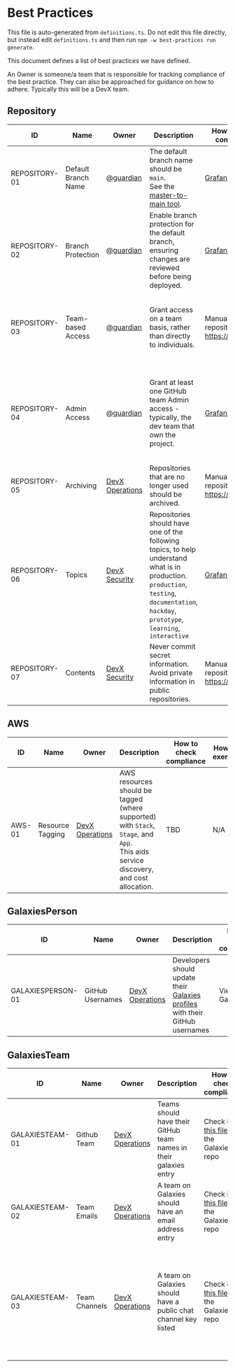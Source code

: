 

# Best Practices


This file is auto-generated from `definitions.ts`. Do not edit this file directly, but instead edit `definitions.ts` and then run `npm -w best-practices run generate`.

This document defines a list of best practices we have defined.

An Owner is someone/a team that is responsible for tracking compliance of the best practice. They can also be approached for guidance on how to adhere. Typically this will be a DevX team.

<!-- contentstart -->
## Repository
| ID            | Name                | Owner                                                                     | Description                                                                                                                                                                                 | How to check compliance                                              | How to exempt                                                                                                               |
| ------------- | ------------------- | ------------------------------------------------------------------------- | ------------------------------------------------------------------------------------------------------------------------------------------------------------------------------------------- | -------------------------------------------------------------------- | --------------------------------------------------------------------------------------------------------------------------- |
| REPOSITORY-01 | Default Branch Name | [@guardian](https://github.com/orgs/guardian/teams/all)                   | The default branch name should be `main`.<br>See the [master-to-main tool](https://github.com/guardian/master-to-main/blob/main/migrating.md).                                              | [Grafana](https://metrics.gutools.co.uk/d/2uaV8PiIz/repocop?orgId=1) | Archived repositories are exempt.                                                                                           |
| REPOSITORY-02 | Branch Protection   | [@guardian](https://github.com/orgs/guardian/teams/all)                   | Enable branch protection for the default branch, ensuring changes are reviewed before being deployed.                                                                                       | [Grafana](https://metrics.gutools.co.uk/d/2uaV8PiIz/repocop?orgId=1) | Archived repositories are exempt. Repositories without a production or documentation topic are exempt.                      |
| REPOSITORY-03 | Team-based Access   | [@guardian](https://github.com/orgs/guardian/teams/all)                   | Grant access on a team basis, rather than directly to individuals.                                                                                                                          | Manual. View the repository on https://github.com                    | Repositories with one of following topics are exempt: `hackday`, `learning`, `prototype`.                                   |
| REPOSITORY-04 | Admin Access        | [@guardian](https://github.com/orgs/guardian/teams/all)                   | Grant at least one GitHub team Admin access - typically, the dev team that own the project.                                                                                                 | [Grafana](https://metrics.gutools.co.uk/d/2uaV8PiIz/repocop?orgId=1) | Repositories with one of following topics are exempt: `hackday`, `learning`, `prototype`. Archived repositories are exempt. |
| REPOSITORY-05 | Archiving           | [DevX Operations](https://github.com/orgs/guardian/teams/devx-operations) | Repositories that are no longer used should be archived.                                                                                                                                    | Manual. View the repository on https://github.com                    | N/A                                                                                                                         |
| REPOSITORY-06 | Topics              | [DevX Security](https://github.com/orgs/guardian/teams/devx-security)     | Repositories should have one of the following topics, to help understand what is in production. `production`, `testing`, `documentation`, `hackday`, `prototype`, `learning`, `interactive` | [Grafana](https://metrics.gutools.co.uk/d/2uaV8PiIz/repocop?orgId=1) | Archived repositories are exempt.                                                                                           |
| REPOSITORY-07 | Contents            | [DevX Security](https://github.com/orgs/guardian/teams/devx-security)     | Never commit secret information. Avoid private information in public repositories.                                                                                                          | Manual. View the repository on https://github.com                    | N/A                                                                                                                         |
## AWS
| ID     | Name             | Owner                                                                     | Description                                                                                                                             | How to check compliance | How to exempt |
| ------ | ---------------- | ------------------------------------------------------------------------- | --------------------------------------------------------------------------------------------------------------------------------------- | ----------------------- | ------------- |
| AWS-01 | Resource Tagging | [DevX Operations](https://github.com/orgs/guardian/teams/devx-operations) | AWS resources should be tagged (where supported) with `Stack`, `Stage`, and `App`.<br>This aids service discovery, and cost allocation. | TBD                     | N/A           |
## GalaxiesPerson
| ID                | Name             | Owner                                                                     | Description                                                                                                         | How to check compliance | How to exempt                                                       |
| ----------------- | ---------------- | ------------------------------------------------------------------------- | ------------------------------------------------------------------------------------------------------------------- | ----------------------- | ------------------------------------------------------------------- |
| GALAXIESPERSON-01 | GitHub Usernames | [DevX Operations](https://github.com/orgs/guardian/teams/devx-operations) | Developers should update their [Galaxies profiles](https://forms.gle/7Yye3KfHefgYqg3c7) with their GitHub usernames | View on Galaxies        | Your Galaxies role is something other than an engineer/data analyst |
## GalaxiesTeam
| ID              | Name          | Owner                                                                     | Description                                                       | How to check compliance                                                                                        | How to exempt                                                                       |
| --------------- | ------------- | ------------------------------------------------------------------------- | ----------------------------------------------------------------- | -------------------------------------------------------------------------------------------------------------- | ----------------------------------------------------------------------------------- |
| GALAXIESTEAM-01 | Github Team   | [DevX Operations](https://github.com/orgs/guardian/teams/devx-operations) | Teams should have their GitHub team names in their galaxies entry | Check in [this file](https://github.com/guardian/galaxies/blob/main/shared/data/teams.ts) in the Galaxies repo | Teams that don't use GitHub are exempt                                              |
| GALAXIESTEAM-02 | Team Emails   | [DevX Operations](https://github.com/orgs/guardian/teams/devx-operations) | A team on Galaxies should have an email address entry             | Check in [this file](https://github.com/guardian/galaxies/blob/main/shared/data/teams.ts) in the Galaxies repo | N/A                                                                                 |
| GALAXIESTEAM-03 | Team Channels | [DevX Operations](https://github.com/orgs/guardian/teams/devx-operations) | A team on Galaxies should have a public chat channel key listed   | Check in [this file](https://github.com/guardian/galaxies/blob/main/shared/data/teams.ts) in the Galaxies repo | It's generally good practice to do this, but teams that don't use GitHub are exempt |
<!-- contentend -->
